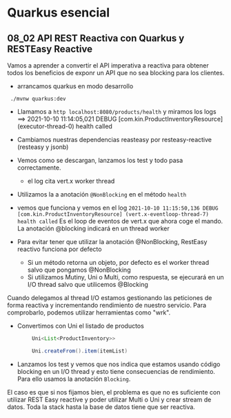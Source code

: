 # Quarkus esencial
## 08_02 API REST Reactiva con Quarkus y RESTEasy Reactive

Vamos a aprender a convertir el API imperativa a reactiva para obtener todos los beneficios de exponr un API que
no sea blocking para los clientes.

* arrancamos quarkus en modo desarrollo
```shell
 ./mvnw quarkus:dev
```
* Llamamos a `http localhost:8080/products/health` y miramos los logs
  ==> 2021-10-10 11:14:05,021 DEBUG [com.kin.ProductInventoryResource] (executor-thread-0) health called

* Cambiamos nuestras dependencias reasteasy por resteasy-reactive (resteasy y jsonb)
* Vemos como se descargan, lanzamos los test y todo pasa correctamente.
  - el log cita vert.x worker thread
* Utilizamos la a anotación ```@NonBlocking``` en el método ```health```
* vemos que funciona y vemos en el log
  ``2021-10-10 11:15:50,136 DEBUG [com.kin.ProductInventoryResource] (vert.x-eventloop-thread-7) health called``
  Es el loop de eventos de vert.x que ahora coge el mando.
  La anotación @blocking indicará en un thread worker
* Para evitar tener que utilizar la anotación @NonBlocking, RestEasy reactivo funciona por defecto
  - Si un método retorna un objeto, por defecto es el worker thread salvo que pongamos @NonBlocking
  - Si utilizamos Mutiny, Uni o Multi, como respuesta, se ejecurará en un I/O thread salvo que utilicemos @Blocking

Cuando delegamos al thread I/O estamos gestionando las peticiones de forma reactiva y incrementando rendimiento de
nuestro servicio. Para comprobarlo, podemos utilizar herramientas como "wrk".

* Convertimos con Uni el listado de productos
```java
        Uni<List<ProductInventory>>

        Uni.createFrom().item(itemList)
```
* Lanzamos los test y vemos que nos indica que estamos usando código blocking en un I/O thread y esto tiene consecuencias
  de rendimiento. Para ello usamos la anotación `Blocking`.

El caso es que si nos fijamos bien, el problema es que no es suficiente con utilizar REST Easy reactive y poder utilizar Multi
o Uni y crear stream de datos.
Toda la stack hasta la base de datos tiene que ser reactiva. 

